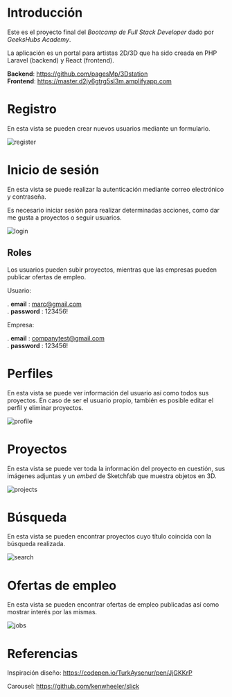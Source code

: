 # Introducción

Este es el proyecto final del _Bootcamp de Full Stack Developer_ dado por _GeeksHubs Academy_.

La aplicación es un portal para artistas 2D/3D que ha sido creada en PHP Laravel (backend) y React (frontend).

**Backend**: https://github.com/pagesMp/3Dstation \
**Frontend**: https://master.d2jy6gtrg5sl3m.amplifyapp.com

# Registro

En esta vista se pueden crear nuevos usuarios mediante un formulario.

![register](img/)

# Inicio de sesión 

En esta vista se puede realizar la autenticación mediante correo electrónico y contraseña.

Es necesario iniciar sesión para realizar determinadas acciones, como dar me gusta a proyectos o seguir usuarios.

![login](img/)

## Roles 

Los usuarios pueden subir proyectos, mientras que las empresas pueden publicar ofertas de empleo.

Usuario:

. **email** : marc@gmail.com \
. **password** : 123456!

Empresa:

. **email** : companytest@gmail.com \
. **password** : 123456!

# Perfiles

En esta vista se puede ver información del usuario así como todos sus proyectos. En caso de ser el usuario propio, también es posible editar el perfil y eliminar proyectos.

![profile](img/)

# Proyectos

En esta vista se puede ver toda la información del proyecto en cuestión, sus imágenes adjuntas y un _embed_ de Sketchfab que muestra objetos en 3D.

![projects](img/)

# Búsqueda

En esta vista se pueden encontrar proyectos cuyo título coincida con la búsqueda realizada.

![search](img/)

# Ofertas de empleo

En esta vista se pueden encontrar ofertas de empleo publicadas así como mostrar interés por las mismas.

![jobs](img/)

# Referencias

Inspiración diseño: https://codepen.io/TurkAysenur/pen/JjGKKrP

Carousel: https://github.com/kenwheeler/slick
